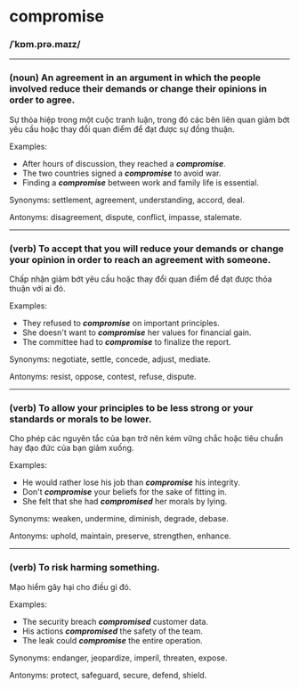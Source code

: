 # compromise

### /ˈkɒm.prə.maɪz/

---

### (noun) An agreement in an argument in which the people involved reduce their demands or change their opinions in order to agree.

Sự thỏa hiệp trong một cuộc tranh luận, trong đó các bên liên quan giảm bớt yêu cầu hoặc thay đổi quan điểm để đạt được sự đồng thuận.

Examples:

- After hours of discussion, they reached a **_compromise_**.
- The two countries signed a **_compromise_** to avoid war.
- Finding a **_compromise_** between work and family life is essential.

Synonyms: settlement, agreement, understanding, accord, deal.

Antonyms: disagreement, dispute, conflict, impasse, stalemate.

---

### (verb) To accept that you will reduce your demands or change your opinion in order to reach an agreement with someone.

Chấp nhận giảm bớt yêu cầu hoặc thay đổi quan điểm để đạt được thỏa thuận với ai đó.

Examples:

- They refused to **_compromise_** on important principles.
- She doesn't want to **_compromise_** her values for financial gain.
- The committee had to **_compromise_** to finalize the report.

Synonyms: negotiate, settle, concede, adjust, mediate.

Antonyms: resist, oppose, contest, refuse, dispute.

---

### (verb) To allow your principles to be less strong or your standards or morals to be lower.

Cho phép các nguyên tắc của bạn trở nên kém vững chắc hoặc tiêu chuẩn hay đạo đức của bạn giảm xuống.

Examples:

- He would rather lose his job than **_compromise_** his integrity.
- Don't **_compromise_** your beliefs for the sake of fitting in.
- She felt that she had **_compromised_** her morals by lying.

Synonyms: weaken, undermine, diminish, degrade, debase.

Antonyms: uphold, maintain, preserve, strengthen, enhance.

---

### (verb) To risk harming something.

Mạo hiểm gây hại cho điều gì đó.

Examples:

- The security breach **_compromised_** customer data.
- His actions **_compromised_** the safety of the team.
- The leak could **_compromise_** the entire operation.

Synonyms: endanger, jeopardize, imperil, threaten, expose.

Antonyms: protect, safeguard, secure, defend, shield.